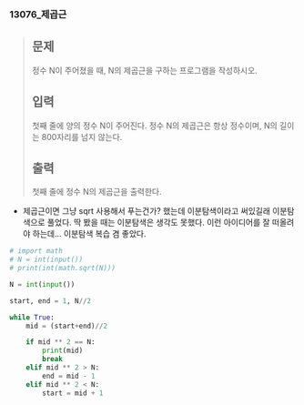 ### 13076_제곱근

> ## 문제
>
> 정수 N이 주어졌을 때, N의 제곱근을 구하는 프로그램을 작성하시오.
>
> ## 입력
>
> 첫째 줄에 양의 정수 N이 주어진다. 정수 N의 제곱근은 항상 정수이며, N의 길이는 800자리를 넘지 않는다.
>
> ## 출력
>
> 첫째 줄에 정수 N의 제곱근을 출력한다.



- 제곱근이면 그냥 sqrt 사용해서 푸는건가? 했는데 이분탐색이라고 써있길래 이분탐색으로 풀었다. 딱 봤을 때는 이분탐색은 생각도 못했다. 이런 아이디어를 잘 떠올려야 하는데... 이분탐색 복습 겸 좋았다.

```python
# import math
# N = int(input())
# print(int(math.sqrt(N)))

N = int(input())

start, end = 1, N//2

while True:
    mid = (start+end)//2

    if mid ** 2 == N:
        print(mid)
        break
    elif mid ** 2 > N:
        end = mid - 1
    elif mid ** 2 < N:
        start = mid + 1
```

